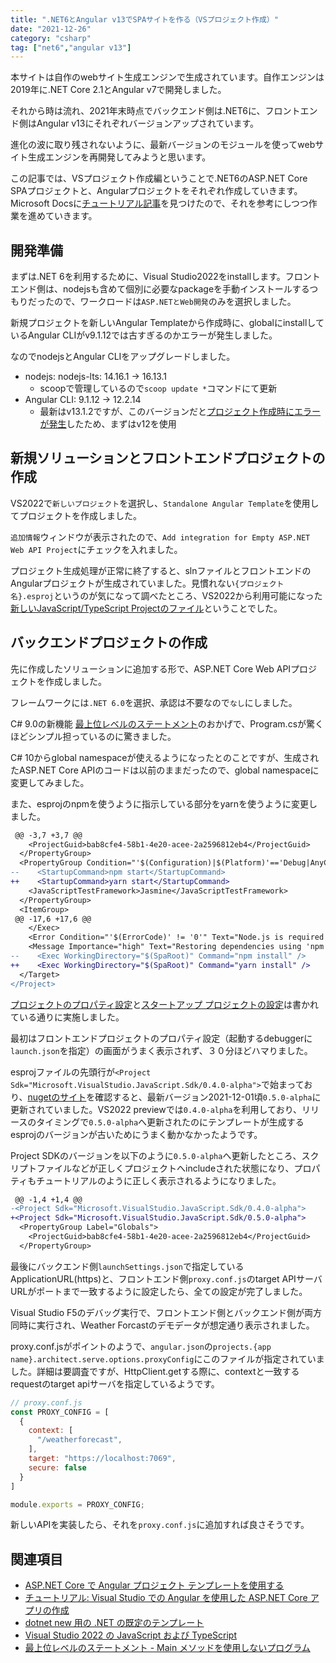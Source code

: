 ```yaml
---
title: ".NET6とAngular v13でSPAサイトを作る（VSプロジェクト作成）"
date: "2021-12-26"
category: "csharp"
tag: ["net6","angular v13"]
---
```


本サイトは自作のwebサイト生成エンジンで生成されています。自作エンジンは2019年に.NET Core 2.1とAngular v7で開発しました。

それから時は流れ、2021年末時点でバックエンド側は.NET6に、フロントエンド側はAngular v13にそれぞれバージョンアップされています。

進化の波に取り残されないように、最新バージョンのモジュールを使ってwebサイト生成エンジンを再開発してみようと思います。

この記事では、VSプロジェクト作成編ということで.NET6のASP.NET Core SPAプロジェクトと、Angularプロジェクトをそれぞれ作成していきます。Microsoft Docsに[チュートリアル記事](https://docs.microsoft.com/en-gb/visualstudio/javascript/tutorial-asp-net-core-with-angular?view=vs-2022)を見つけたので、それを参考にしつつ作業を進めていきます。

## 開発準備

まずは.NET 6を利用するために、Visual Studio2022をinstallします。フロントエンド側は、nodejsも含めて個別に必要なpackageを手動インストールするつもりだったので、ワークロードは`ASP.NETとWeb開発`のみを選択しました。

新規プロジェクトを新しいAngular Templateから作成時に、globalにinstallしているAngular CLIがv9.1.12では古すぎるのかエラーが発生しました。

なのでnodejsとAngular CLIをアップグレードしました。

- nodejs: nodejs-lts: 14.16.1 -> 16.13.1
  - scoopで管理しているので`scoop update *`コマンドにて更新
- Angular CLI: 9.1.12 -> 12.2.14
  - 最新はv13.1.2ですが、このバージョンだと[プロジェクト作成時にエラーが発生](https://developercommunity.visualstudio.com/t/standalone-typescript-angular-merge-confilct/1611006)したため、まずはv12を使用

## 新規ソリューションとフロントエンドプロジェクトの作成

VS2022で`新しいプロジェクト`を選択し、`Standalone Angular Template`を使用してプロジェクトを作成しました。

`追加情報`ウィンドウが表示されたので、`Add integration for Empty ASP.NET Web API Project`にチェックを入れました。

プロジェクト生成処理が正常に終了すると、slnファイルとフロントエンドのAngularプロジェクトが生成されていました。見慣れない`{プロジェクト名}.esproj`というのが気になって調べたところ、VS2022から利用可能になった[新しいJavaScript/TypeScript Projectのファイル](https://docs.microsoft.com/en-gb/visualstudio/javascript/javascript-in-vs-2022?view=vs-2022#project-templates)ということでした。

## バックエンドプロジェクトの作成

先に作成したソリューションに追加する形で、ASP.NET Core Web APIプロジェクトを作成しました。

フレームワークには`.NET 6.0`を選択、承認は不要なので`なし`にしました。

C# 9.0の新機能 [最上位レベルのステートメント](https://docs.microsoft.com/ja-jp/dotnet/csharp/whats-new/csharp-9#top-level-statements)のおかげで、Program.csが驚くほどシンプル担っているのに驚きました。

C# 10からglobal namespaceが使えるようになったとのことですが、生成されたASP.NET Core APIのコードは以前のままだったので、global namespaceに変更してみました。

また、esprojのnpmを使うように指示している部分をyarnを使うように変更しました。

``` diff
 @@ -3,7 +3,7 @@
    <ProjectGuid>bab8cfe4-58b1-4e20-acee-2a2596812eb4</ProjectGuid>
  </PropertyGroup>
  <PropertyGroup Condition="'$(Configuration)|$(Platform)'=='Debug|AnyCPU'">
--    <StartupCommand>npm start</StartupCommand>
++    <StartupCommand>yarn start</StartupCommand>
    <JavaScriptTestFramework>Jasmine</JavaScriptTestFramework>
  </PropertyGroup>
  <ItemGroup>
 @@ -17,6 +17,6 @@
    </Exec>
    <Error Condition="'$(ErrorCode)' != '0'" Text="Node.js is required to build and run this project. To continue, please install Node.js from https://nodejs.org/, and then restart your command prompt or IDE." />
    <Message Importance="high" Text="Restoring dependencies using 'npm'. This may take several minutes..." />
--    <Exec WorkingDirectory="$(SpaRoot)" Command="npm install" />
++    <Exec WorkingDirectory="$(SpaRoot)" Command="yarn install" />
  </Target>
</Project>
```

[プロジェクトのプロパティ設定](https://docs.microsoft.com/en-gb/visualstudio/javascript/tutorial-asp-net-core-with-angular?view=vs-2022#set-the-project-properties)と[スタートアップ プロジェクトの設定](https://docs.microsoft.com/en-gb/visualstudio/javascript/tutorial-asp-net-core-with-angular?view=vs-2022#set-the-startup-project)は書かれている通りに実施しました。

最初はフロントエンドプロジェクトのプロパティ設定（起動するdebuggerに`launch.json`を指定）の画面がうまく表示されず、３０分ほどハマりました。

esprojファイルの先頭行が`<Project Sdk="Microsoft.VisualStudio.JavaScript.Sdk/0.4.0-alpha">`で始まっており、[nugetのサイト](https://www.nuget.org/packages/Microsoft.VisualStudio.JavaScript.SDK/)を確認すると、最新バージョン2021-12-01頃`0.5.0-alpha`に更新されていました。VS2022 previewでは`0.4.0-alpha`を利用しており、リリースのタイミングで`0.5.0-alpha`へ更新されたのにテンプレートが生成するesprojのバージョンが古いためにうまく動かなかったようです。

Project SDKのバージョンを以下のように`0.5.0-alpha`へ更新したところ、スクリプトファイルなどが正しくプロジェクトへincludeされた状態になり、プロパティもチュートリアルのように正しく表示されるようになりました。

``` diff
 @@ -1,4 +1,4 @@
-<Project Sdk="Microsoft.VisualStudio.JavaScript.Sdk/0.4.0-alpha">
+<Project Sdk="Microsoft.VisualStudio.JavaScript.Sdk/0.5.0-alpha">
  <PropertyGroup Label="Globals">
    <ProjectGuid>bab8cfe4-58b1-4e20-acee-2a2596812eb4</ProjectGuid>
  </PropertyGroup>
```

最後にバックエンド側`launchSettings.json`で指定しているApplicationURL(https)と、フロントエンド側`proxy.conf.js`のtarget APIサーバURLがポートまで一致するように設定したら、全ての設定が完了しました。

Visual Studio F5のデバッグ実行で、フロントエンド側とバックエンド側が両方同時に実行され、Weather Forcastのデモデータが想定通り表示されました。

proxy.conf.jsがポイントのようで、`angular.json`の`projects.{app name}.architect.serve.options.proxyConfig`にこのファイルが指定されていました。詳細は要調査ですが、HttpClient.getする際に、contextと一致するrequestのtarget apiサーバを指定しているようです。

``` js
// proxy.conf.js
const PROXY_CONFIG = [
  {
    context: [
      "/weatherforecast",
    ],
    target: "https://localhost:7069",
    secure: false
  }
]

module.exports = PROXY_CONFIG;
```

新しいAPIを実装したら、それを`proxy.conf.js`に追加すれば良さそうです。

## 関連項目

- [ASP.NET Core で Angular プロジェクト テンプレートを使用する](https://docs.microsoft.com/ja-jp/aspnet/core/client-side/spa/angular?view=aspnetcore-6.0&tabs=visual-studio)
- [チュートリアル: Visual Studio での Angular を使用した ASP.NET Core アプリの作成](https://docs.microsoft.com/ja-jp/visualstudio/javascript/tutorial-asp-net-core-with-angular?view=vs-2022)
- [dotnet new 用の .NET の既定のテンプレート](https://docs.microsoft.com/ja-jp/dotnet/core/tools/dotnet-new-sdk-templates#angular-react)
- [Visual Studio 2022 の JavaScript および TypeScript](https://docs.microsoft.com/ja-jp/visualstudio/javascript/javascript-in-vs-2022?view=vs-2022)
- [最上位レベルのステートメント - Main メソッドを使用しないプログラム](https://docs.microsoft.com/ja-jp/dotnet/csharp/fundamentals/program-structure/top-level-statements#global-namespace)
